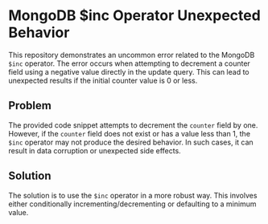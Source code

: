 # MongoDB $inc Operator Unexpected Behavior
This repository demonstrates an uncommon error related to the MongoDB `$inc` operator. The error occurs when attempting to decrement a counter field using a negative value directly in the update query. This can lead to unexpected results if the initial counter value is 0 or less.

## Problem
The provided code snippet attempts to decrement the `counter` field by one.  However, if the `counter` field does not exist or has a value less than 1, the `$inc` operator may not produce the desired behavior. In such cases, it can result in data corruption or unexpected side effects.

## Solution
The solution is to use the `$inc` operator in a more robust way.  This involves either conditionally incrementing/decrementing or defaulting to a minimum value.
